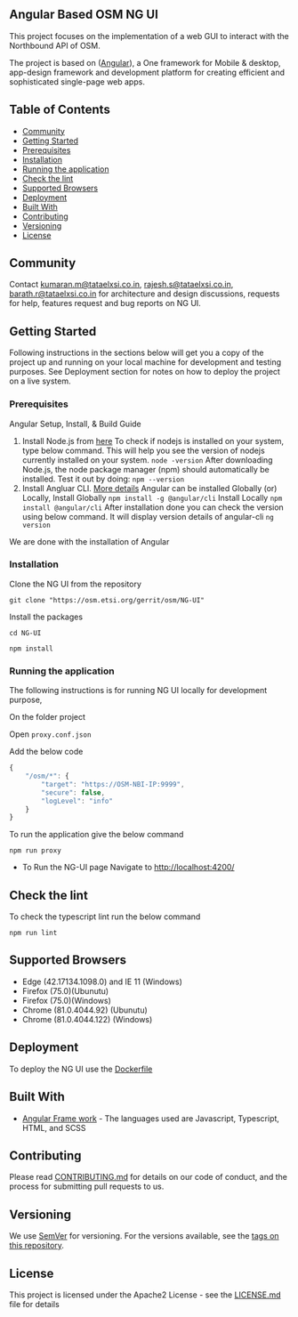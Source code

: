 <!--
Copyright 2020 TATA ELXSI

Licensed under the Apache License, Version 2.0 (the "License");
you may not use this file except in compliance with the License.
You may obtain a copy of the License at

    http://www.apache.org/licenses/LICENSE-2.0

Unless required by applicable law or agreed to in writing, software
distributed under the License is distributed on an "AS IS" BASIS,
WITHOUT WARRANTIES OR CONDITIONS OF ANY KIND, either express or implied.
See the License for the specific language governing permissions and
limitations under the License.

Author: KUMARAN M (kumaran.m@tataelxsi.co.in), RAJESH S (rajesh.s@tataelxsi.co.in), BARATH KUMAR R (barath.r@tataelxsi.co.in)
-->

## Angular Based OSM NG UI
This project focuses on the implementation of a web GUI to interact with the Northbound API of OSM. 

The project is based on ([Angular](https://angular.io/)), a One framework for Mobile & desktop, app-design framework and development platform for creating efficient and sophisticated single-page web apps.

## Table of Contents

* [Community](#community)
* [Getting Started](#getting-started)
* [Prerequisites](#prerequisites)
* [Installation](#installation)
* [Running the application](#running-the-application)
* [Check the lint](#check-the-lint)
* [Supported Browsers](#supported-browsers)
* [Deployment](#deployment)
* [Built With](#built-with)
* [Contributing](#contributing)
* [Versioning](#versioning)
* [License](#license)

## Community

Contact [kumaran.m@tataelxsi.co.in](mailto:kumaran.m@tataelxsi.co.in), [rajesh.s@tataelxsi.co.in](mailto:rajesh.s@tataelxsi.co.in), [barath.r@tataelxsi.co.in](mailto:barath.r@tataelxsi.co.in) for architecture and design discussions, requests for help, features request and bug reports on NG UI. 

## Getting Started

Following instructions in the sections below will get you a copy of the project up and running on your local machine for development and testing purposes. See Deployment section for notes on how to deploy the project on a live system.

### Prerequisites

Angular Setup, Install, & Build Guide

1. Install Node.js from [here](https://nodejs.org/en/download/)
To check if nodejs is installed on your system, type below command. This will help you see the version of nodejs currently installed on your system.
`node -version`
After downloading Node.js, the node package manager (npm) should automatically be installed. Test it out by doing:
`npm --version`
2. Install Angluar CLI. [More details](https://cli.angular.io/) Angular can be installed Globally (or) Locally,
Install Globally
`npm install -g @angular/cli`
Install Locally
`npm install @angular/cli`
After installation done you can check the version using below command. It will display version details of angular-cli
`ng version`

We are done with the installation of Angular

### Installation

Clone the NG UI from the repository

`git clone "https://osm.etsi.org/gerrit/osm/NG-UI"`

Install the packages

`cd NG-UI`

`npm install`

### Running the application

The following instructions is for running NG UI locally for development purpose,

On the folder project

Open `proxy.conf.json`

Add the below code
```typescript
{
    "/osm/*": {
        "target": "https://OSM-NBI-IP:9999",
        "secure": false,
        "logLevel": "info"
    }
}
```
To run the application give the below command

`npm run proxy`
- To Run the NG-UI page Navigate to <http://localhost:4200/>

## Check the lint

To check the typescript lint run the below command

`npm run lint`

## Supported Browsers

- Edge (42.17134.1098.0) and IE 11 (Windows)
- Firefox (75.0)(Ubunutu)
- Firefox (75.0)(Windows)
- Chrome (81.0.4044.92) (Ubunutu)
- Chrome (81.0.4044.122) (Windows)

## Deployment

To deploy the NG UI use the [Dockerfile](Dockerfile)

## Built With

* [Angular Frame work](https://angular.io/) - The languages used are Javascript, Typescript, HTML, and SCSS

## Contributing

Please read [CONTRIBUTING.md](CONTRIBUTING.md) for details on our code of conduct, and the process for submitting pull requests to us.

## Versioning

We use [SemVer](http://semver.org/) for versioning. For the versions available, see the [tags on this repository](https://osm.etsi.org/gitweb/?p=osm/NG-UI.git;a=tags).

## License

This project is licensed under the Apache2 License - see the [LICENSE.md](LICENSE) file for details
